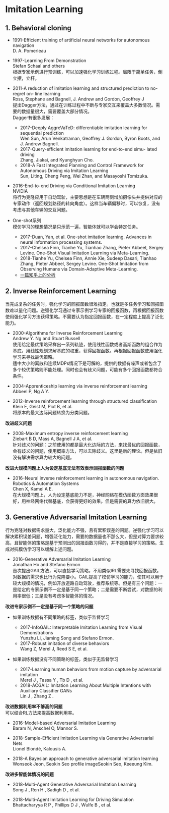 # Imitation Learning

## 1. Behavioral cloning
+ 1991-Efficient training of artificial neural networks for autonomous navigation <br />
D. A. Pomerleau

+ 1997-Learning From Demonstration<br />
Stefan Schaal and others<br />
根据专家示例进行预训练，可以加速强化学习训练过程。局限于简单任务，倒立摆，立杆。

+ 2011-A reduction of imitation learning and structured prediction to no-regret on- line learning<br />
Ross, Stephane and Bagnell, J. Andrew and Gordon, Geoffrey J<br />
提出Dagger方法，通过在训练过程中不断与专家交互来覆盖大多数情况。需要的数据量很大，需要覆盖大部分情况。<br />
Dagger有很多发展：
    - 2017-Deeply AggreVaTeD: differentiable imitation learning for sequential prediction<br />
    Wen Sun, Arun Venkatraman, Geoffrey J. Gordon, Byron Boots, and J. Andrew Bagnell.
    - 2017-Query-efficient imitation learning for end-to-end simu- lated driving<br />
    Zhang, Jiakai, and Kyunghyun Cho.
    - 2018-A Fast Integrated Planning and Control Framework for Autonomous Driving via Imitation Learning<br />
    Sun, Liting, Cheng Peng, Wei Zhan, and Masayoshi Tomizuka.

+ 2016-End-to-end Driving via Conditional Imitation Learning <br />
NVIDIA <br />
将行为克隆应用于自动驾驶，主要思想是在车辆两侧增加摄像头并提供对应的专家动作（返回规划路径的转向角度）。这样当车辆偏移时，可以恢复，没有考虑与其他车辆的交互问题。

+ One-shot系列 <br />
模仿学习的理想情况是只示范一遍，智能体就可以学会特定任务。<br />
    - 2017-Duan, Yan, et al. One-shot imitation learning. Advances in neural information processing systems. 
    - 2017-Chelsea Finn, Tianhe Yu, Tianhao Zhang, Pieter Abbeel, Sergey Levine. One-Shot Visual Imitation Learning via Meta-Learning. 
    - 2018-Tianhe Yu, Chelsea Finn, Annie Xie, Sudeep Dasari, Tianhao Zhang, Pieter Abbeel, Sergey Levine. One-Shot Imitation from Observing Humans via Domain-Adaptive Meta-Learning. 
  * [一篇知乎上的分析](https://zhuanlan.zhihu.com/p/83774235)



## 2. Inverse Reinforcement Learning
当完成复杂的任务时，强化学习的回报函数很难指定。也就是多任务学习和回报函数难以量化问题。逆强化学习通过专家示例学习专家的回报函数，再根据回报函数使用强化学习方法获得策略。不需要认为指定回报函数，在一定程度上提高了泛化能力。

+ 2000-Algorithms for Inverse Reinforcement Learning <br />
Andrew Y. Ng and Stuart Russell <br />
使用给定最优策略采样出一系列轨迹，使用线性函数或者高斯函数的组合作为基底，用线性规划求解基底的权重，获得回报函数。再根据回报函数使用强化学习来寻找最优策略。 <br />
适中大小的离散和连续MDPs情况下是可解的，提供的数据有噪声或者包含了多个较优策略则不能处理。同时也会有歧义问题，可能有多个回报函数都符合条件。

+ 2004-Apprenticeship learning via inverse reinforcement learning <br />
Abbeel P, Ng A Y. <br />

+ 2012-Inverse reinforcement learning through structured classification <br />
Klein E, Geist M, Piot B, et al. <br />
将原本的最大边际问题转换为分类问题。

**改进歧义问题**
+ 2008-Maximum entropy inverse reinforcement learning<br />
Ziebart B D, Mass A, Bagnell J A, et al.<br />
针对歧义的问题：之前使用的都是最大化边际的方法，来找最优的回报函数，会有歧义的问题，使用概率方法，可以去除歧义。这里是新的理论。但是依旧没有解决需求算力较大的问题。

**改进大规模问题上人为设定基底无法有效表示回报函数的问题**
+ 2016-Neural inverse reinforcement learning in autonomous navigation. Robotics & Automation Systems <br />
Chen X, Kamel A E. <br />
在大规模问题上，人为设定基底能力不足，神经网络在模仿函数方面效果很好，用神经网络代替基底，会获得更好的效果。但是需要的算力依旧很大。


## 3. Generative Adversarial Imitation Learning
行为克隆对数据需求量大，泛化能力不强，且有累积误差的问题。逆强化学习可以解决累积误差问题，增强泛化能力，需要的数据量也不那么大，但是对算力要求较高，且智能体的策略是基于预测出的回报函数习得的，并不是直接学习的策略。生成对抗模仿学习可以缓解上述问题。

+ 2016-Generative Adversarial Imitation Learning<br />
Jonathan Ho and Stefano Ermon<br />
首次提出GAIL方法，可以直接学习策略，不用类似IRL需要先寻找回报函数。对数据的需求也比行为克隆要小。GAIL提高了模仿学习的能力，使其可以用于较大规模的情况，例如开放道路自动驾驶，推荐系统等。但是有三个问题：一是给定的专家示例不一定是基于同一个策略；二是需要不断尝试，对数据的利用率很低；三是没有考虑多智能体的情况。

**改进专家示例不一定是基于同一个策略的问题**
+ 如果训练数据有不同策略的标签，类似于监督学习
    - 2017-InfoGAIL: Interpretable Imitation Learning from Visual Demonstrations<br />
Yunzhu Li, Jiaming Song and Stefano Ermon.<br />
    - 2017-Robust imitation of diverse behaviors<br />
    Wang Z, Merel J, Reed S E, et al.<br />
    
    
+ 如果训练数据没有不同策略的标签，类似于无监督学习
    - 2017-Learning human behaviors from motion capture by adversarial imitation<br />
    Merel J , Tassa Y , Tb D , et al.<br />
    - 2018-ACGAIL: Imitation Learning About Multiple Intentions with Auxiliary Classifier GANs<br />
    Lin J , Zhang Z . 
    
**改进数据利用率不够高的问题**<br />
可以结合RL方法来提高数据利用率。
+ 2016-Model-based Adversarial Imitation Learning<br />
Baram N, Anschel O, Mannor S.

+ 2018-Sample-Efficient Imitation Learning via Generative Adversarial Nets<br />
Lionel Blondé, Kalousis A.

+ 2018-A Bayesian approach to generative adversarial imitation learning<br />
Wonseok Jeon, Seokin  Seo profile imageSeokin Seo, Keeeung Kim.

**改进多智能体情况的问题**
+ 2018-Multi-Agent Generative Adversarial Imitation Learning<br />
Song J , Ren H , Sadigh D , et al.

+ 2018-Multi-Agent Imitation Learning for Driving Simulation<br />
Bhattacharyya R P , Phillips D J , Wulfe B , et al.
